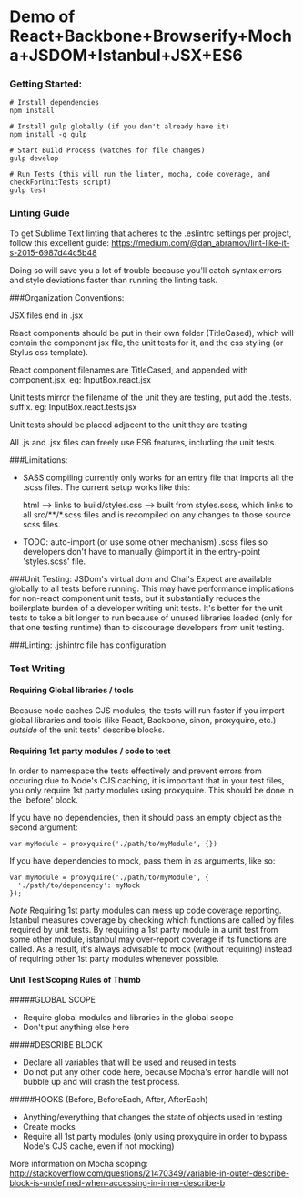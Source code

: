 Demo of React+Backbone+Browserify+Mocha+JSDOM+Istanbul+JSX+ES6
==================

### Getting Started:
```
# Install dependencies
npm install

# Install gulp globally (if you don't already have it)
npm install -g gulp

# Start Build Process (watches for file changes)
gulp develop

# Run Tests (this will run the linter, mocha, code coverage, and checkForUnitTests script)
gulp test
```


### Linting Guide
To get Sublime Text linting that adheres to the .eslintrc settings per project, follow this excellent guide:
https://medium.com/@dan_abramov/lint-like-it-s-2015-6987d44c5b48

Doing so will save you a lot of trouble because you'll catch syntax errors and style deviations faster than running the 
linting task.


###Organization Conventions:

JSX files end in .jsx

React components should be put in their own folder (TitleCased), which will contain the component jsx file, the unit tests for it, and the css styling (or Stylus css template).

React component filenames are TitleCased, and appended with component.jsx, eg:
  InputBox.react.jsx

Unit tests mirror the filename of the unit they are testing, put add the .tests.<ext> suffix. eg:
  InputBox.react.tests.jsx

Unit tests should be placed adjacent to the unit they are testing

All .js and .jsx files can freely use ES6 features, including the unit tests.


###Limitations:

  - SASS compiling currently only works for an entry file that
    imports all the .scss files. The current setup works like this:

    html --> links to build/styles.css --> built from styles.scss, which links to all src/**/*.scss files and is recompiled on any changes to those source scss files.

  - TODO: auto-import (or use some other mechanism) .scss files so developers don't have to manually @import it in the entry-point 'styles.scss' file.


###Unit Testing:
  JSDom's virtual dom and Chai's Expect are available globally to all tests before running. This may
  have performance implications for non-react component unit tests, but it substantially reduces the boilerplate burden of
  a developer writing unit tests. It's better for the unit tests to take a bit longer to run because of unused libraries loaded
  (only for that one testing runtime) than to discourage developers from unit testing.

###Linting:
  .jshintrc file has configuration


### Test Writing

#### Requiring Global libraries / tools
Because node caches CJS modules, the tests will run faster if you import global libraries and tools (like React, Backbone, sinon, proxyquire, etc.) *outside* of the unit tests' describe blocks.

#### Requiring 1st party modules / code to test
In order to namespace the tests effectively and prevent errors from occuring due to Node's CJS caching, it is important that in your test files, you only require 1st party modules using proxyquire. This should be done in the 'before' block.

If you have no dependencies, then it should pass an empty object as the second argument:
``` 
var myModule = proxyquire('./path/to/myModule', {})
```

If you have dependencies to mock, pass them in as arguments, like so:
``` 
var myModule = proxyquire('./path/to/myModule', {
  './path/to/dependency': myMock
});
```

*Note* Requiring 1st party modules can mess up code coverage reporting. Istanbul measures coverage by checking which functions are called by files required by unit tests. By requiring a 1st party module in a unit test from some other module, istanbul may over-report coverage if its functions are called. As a result, it's always advisable to mock (without requiring) instead of requiring other 1st party modules whenever possible.

#### Unit Test Scoping Rules of Thumb

#####GLOBAL SCOPE
- Require global modules and libraries in the global scope
- Don't put anything else here

#####DESCRIBE BLOCK
- Declare all variables that will be used and reused in tests
- Do not put any other code here, because Mocha's error handle will not bubble up and will crash the test process.

#####HOOKS (Before, BeforeEach, After, AfterEach)
- Anything/everything that changes the state of objects used in testing
- Create mocks
- Require all 1st party modules (only using proxyquire in order to bypass Node's CJS cache, even if not mocking)

More information on Mocha scoping: http://stackoverflow.com/questions/21470349/variable-in-outer-describe-block-is-undefined-when-accessing-in-inner-describe-b



